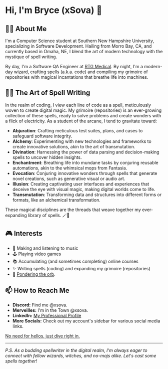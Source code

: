 # Hi, I'm Bryce (xSova) 👋

## 👨‍💻 About Me

I'm a Computer Science student at Southern New Hampshire University, specializing in Software Development. Hailing from Morro Bay, CA, and currently based in Omaha, NE, I blend the art of modern technology with the mystique of spell writing.

By day, I'm a Software QA Engineer at [RTG Medical](https://rtgmedical.com/). By night, I'm a modern-day wizard, crafting spells (a.k.a. code) and compiling my grimoire of repositories with magical incantations that breathe life into machines.

## 🧙‍♂️ The Art of Spell Writing

In the realm of coding, I view each line of code as a spell, meticulously woven to create digital magic. My grimoire (repositories) is an ever-growing collection of these spells, ready to solve problems and create wonders with a flick of electricity. As a student of the arcane, I tend to gravitate toward:

- **Abjuration**: Crafting meticulous test suites, plans, and cases to safeguard software integrity.
- **Alchemy**: Experimenting with new technologies and frameworks to create innovative solutions, akin to the art of transmutation.
- **Divination**: Harnessing the power of data parsing and decision-making spells to uncover hidden insights.
- **Enchantment**: Breathing life into mundane tasks by conjuring reusable automations, akin to the whimsical mops from Fantasia.
- **Evocation**: Conjuring innovative wonders through spells that generate novel creations, such as generative visual or audio art.
- **Illusion**: Creating captivating user interfaces and experiences that deceive the eye with visual magic, making digital worlds come to life.
- **Transmutation**: Transforming data and structures into different forms or formats, like an alchemical transformation.

These magical disciplines are the threads that weave together my ever-expanding library of spells. 🪄🌟

## 🎮 Interests

- 🎵 Making and listening to music
- 🕹️ Playing video games
- 📚 Accumulating (and sometimes completing) online courses
- ✨ Writing spells (coding) and expanding my grimoire (repositories)
- 🔮 [Pondering the orb](https://orbsimulator.glitch.me).

## 📫 How to Reach Me

- **Discord:** Find me @xsova.
- **Merveilles:** I'm in the Town @xsova.
- **LinkedIn:** [My Professional Profile](https://www.linkedin.com/in/brycexsova)
- **More Socials:** Check out my account's sidebar for various social media links.

[No need for hellos, just dive right in.](https://nohello.net/en/)

---

*P.S. As a budding spellwriter in the digital realm, I'm always eager to connect with fellow wizards, witches, and no-majs alike. Let's cast some spells together!*


